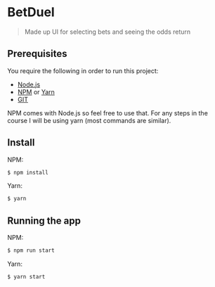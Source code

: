 # BetDuel
> Made up UI for selecting bets and seeing the odds return

## Prerequisites
You require the following in order to run this project:
- [Node.js](https://nodejs.org/en/download/)
- [NPM](https://docs.npmjs.com/downloading-and-installing-node-js-and-npm) or [Yarn](https://classic.yarnpkg.com/lang/en/docs/install/)
- [GIT](https://git-scm.com/book/en/v2/Getting-Started-Installing-Git)

NPM comes with Node.js so feel free to use that. For any steps in the course I will be using yarn (most commands are similar).

## Install
NPM:
```sh
$ npm install
```

Yarn:
```sh
$ yarn
```

## Running the app
NPM:
```sh
$ npm run start
```

Yarn:
```sh
$ yarn start
```